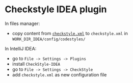 # Checkstyle IDEA plugin
In files manager:
- copy content from [`checkstyle.xml`](https://raw.githubusercontent.com/rakovets/java-theory/master/res/checkstyle.xml) to `checkstyle.xml` in `WORK_DIR_IDEA/config/codestyles/`

In IntelliJ IDEA:
- go to `File -> Settings -> Plugins`
- install `CheckStyle-IDEA`
- go to `File -> Settings -> CheckStyle`
- add `checkstyle.xml` as new configuration file
